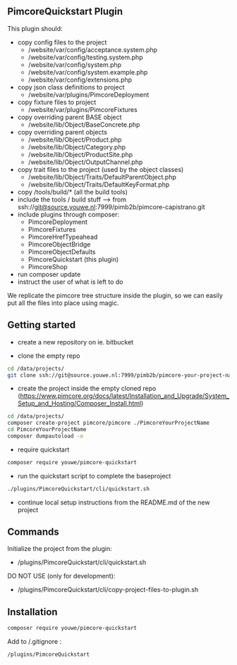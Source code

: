 PimcoreQuickstart Plugin
------------------------

This plugin should:

* copy config files to the project
    * /website/var/config/acceptance.system.php
    * /website/var/config/testing.system.php
    * /website/var/config/system.php
    * /website/var/config/system.example.php
    * /website/var/config/extensions.php
* copy json class definitions to project 
    * /website/var/plugins/PimcoreDeployment
* copy fixture files to project
    * /website/var/plugins/PimcoreFixtures
* copy overriding parent BASE object
    * /website/lib/Object/BaseConcrete.php
* copy overriding parent objects
    * /website/lib/Object/Product.php
    * /website/lib/Object/Category.php
    * /website/lib/Object/ProductSite.php
    * /website/lib/Object/OutputChannel.php
* copy trait files to the project (used by the object classes)
    * /website/lib/Object/Traits/DefaultParentObject.php
    * /website/lib/Object/Traits/DefaultKeyFormat.php
* copy /tools/build/*  (all the build tools)
* include the tools / build stuff --> from ssh://git@source.youwe.nl:7999/pimb2b/pimcore-capistrano.git
* include plugins through composer:
    * PimcoreDeployment
    * PimcoreFixtures
    * PimcoreHrefTypeahead
    * PimcoreObjectBridge
    * PimcoreObjectDefaults
    * PimcoreQuickstart (this plugin)
    * PimcoreShop
* run composer update
* instruct the user of what is left to do 
    
We replicate the pimcore tree structure inside the plugin,
so we can easily put all the files into place using magic.


Getting started
---------------

* create a new repository on ie. bitbucket

* clone the empty repo

```bash
cd /data/projects/
git clone ssh://git@source.youwe.nl:7999/pimb2b/pimcore-your-project-name.git ./PimcoreYourProjectName
```

* create the project inside the empty cloned repo (https://www.pimcore.org/docs/latest/Installation_and_Upgrade/System_Setup_and_Hosting/Composer_Install.html)

```bash
cd /data/projects/
composer create-project pimcore/pimcore ./PimcoreYourProjectName
cd PimcoreYourProjectName
composer dumpautoload -o
```

* require quickstart

```bash
composer require youwe/pimcore-quickstart
```

* run the quickstart script to complete the baseproject

```bash
./plugins/PimcoreQuickstart/cli/quickstart.sh
```

* continue local setup instructions from the README.md of the new project


Commands
--------

Initialize the project from the plugin:
* /plugins/PimcoreQuickstart/cli/quickstart.sh

DO NOT USE (only for development):
* /plugins/PimcoreQuickstart/cli/copy-project-files-to-plugin.sh


Installation
------------

```sh
composer require youwe/pimcore-quickstart
```

Add to /.gitignore :

```
/plugins/PimcoreQuickstart
```
